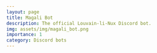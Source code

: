 ```yaml
---
layout: page
title: Magali Bot
description: The official Louvain-li-Nux Discord bot.
img: assets/img/magali_bot.png
importance: 1
category: Discord bots
---
```


